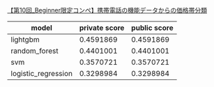 [【第10回_Beginner限定コンペ】携帯電話の機能データからの価格帯分類](https://signate.jp/competitions/461)

|model|private score|public score|
|---|---|---|
|lightgbm|0.4591869|0.4591869|
|random_forest|0.4401001|0.4401001|
|svm|0.3570721|0.3570721|
|logistic_regression|0.3298984|0.3298984|
